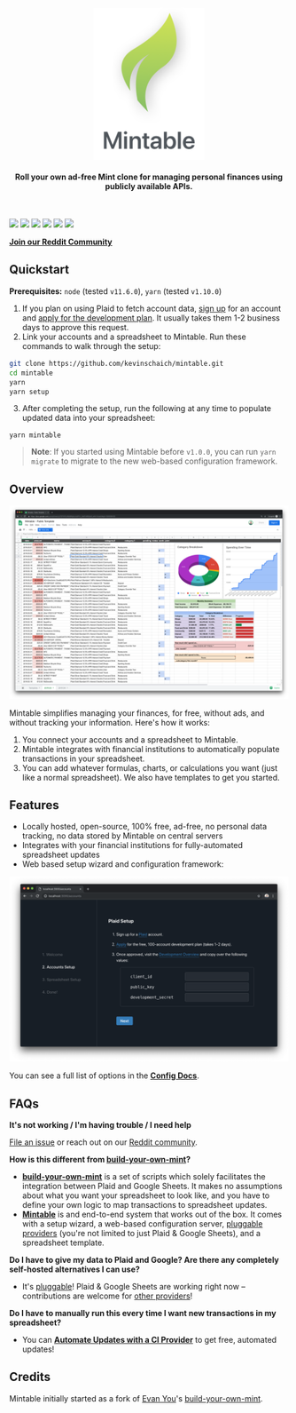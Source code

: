 <h4 align="center"><img width="200" src="./src/static/logo.png" alt="Mintable"><h4 align="center">Roll your own ad-free Mint clone for managing personal finances using publicly available APIs.</h4><br></h4>

[![](https://img.shields.io/travis/com/kevinschaich/mintable/master.svg)](https://travis-ci.com/kevinschaich/mintable)
[![](https://img.shields.io/github/release/kevinschaich/mintable.svg)](https://github.com/kevinschaich/mintable/releases)
[![](https://img.shields.io/github/license/kevinschaich/mintable.svg)](https://github.com/kevinschaich/mintable/blob/master/LICENSE)
[![](https://img.shields.io/github/contributors/kevinschaich/mintable.svg)](https://github.com/kevinschaich/mintable/graphs/contributors)
[![](https://img.shields.io/github/issues/kevinschaich/mintable.svg)](https://github.com/kevinschaich/mintable/issues)
[![](https://img.shields.io/github/issues-pr/kevinschaich/mintable.svg)](https://github.com/kevinschaich/mintable/pulls)

[**Join our Reddit Community**](https://www.reddit.com/r/Mintable)

## Quickstart

**Prerequisites:** `node` (tested `v11.6.0`), `yarn` (tested `v1.10.0`)

1. If you plan on using Plaid to fetch account data, [sign up](https://dashboard.plaid.com/signup) for an account and [apply for the development plan](https://plaid.com/pricing/). It usually takes them 1-2 business days to approve this request.
2. Link your accounts and a spreadsheet to Mintable. Run these commands to walk through the setup:

```bash
git clone https://github.com/kevinschaich/mintable.git
cd mintable
yarn
yarn setup
```

3. After completing the setup, run the following at any time to populate updated data into your spreadsheet: 

```
yarn mintable
```

> **Note**: If you started using Mintable before `v1.0.0`, you can run `yarn migrate` to migrate to the new web-based configuration framework.

## Overview

![Mintable](./src/static/mintable.png)

Mintable simplifies managing your finances, for free, without ads, and without tracking your information. Here's how it works:

1. You connect your accounts and a spreadsheet to Mintable.
1. Mintable integrates with financial institutions to automatically populate transactions in your spreadsheet.
1. You can add whatever formulas, charts, or calculations you want (just like a normal spreadsheet). We also have templates to get you started.

## Features

- Locally hosted, open-source, 100% free, ad-free, no personal data tracking, no data stored by Mintable on central servers
- Integrates with your financial institutions for fully-automated spreadsheet updates
- Web based setup wizard and configuration framework:

![Setup Wizard](./src/static/setup.png)

You can see a full list of options in the **[Config Docs](./docs/CONFIG.md)**.

## FAQs

**It's not working / I'm having trouble / I need help**

[File an issue](https://github.com/kevinschaich/mintable/issues) or reach out on our [Reddit community](https://www.reddit.com/r/Mintable/).

**How is this different from [build-your-own-mint](https://github.com/yyx990803/build-your-own-mint)?**

- **[build-your-own-mint](https://github.com/yyx990803/build-your-own-mint)** is a set of scripts which solely facilitates the integration between Plaid and Google Sheets. It makes no assumptions about what you want your spreadsheet to look like, and you have to define your own logic to map transactions to spreadsheet updates.
- **[Mintable](#)** is and end-to-end system that works out of the box. It comes with a setup wizard, a web-based configuration server, [pluggable providers](./docs/PROVIDERS.md) (you're not limited to just Plaid & Google Sheets), and a spreadsheet template.

**Do I have to give my data to Plaid and Google? Are there any completely self-hosted alternatives I can use?**

- It's [pluggable](./docs/PROVIDERS.md)! Plaid & Google Sheets are working right now – contributions are welcome for [other providers](./docs/PROVIDERS.md)!

**Do I have to manually run this every time I want new transactions in my spreadsheet?**

- You can **[Automate Updates with a CI Provider](./docs/CONFIG.md#automate-updates-with-a-ci-provider)** to get free, automated updates!

## Credits

Mintable initially started as a fork of [Evan You](https://github.com/yyx990803)'s [build-your-own-mint](https://github.com/yyx990803/build-your-own-mint).
